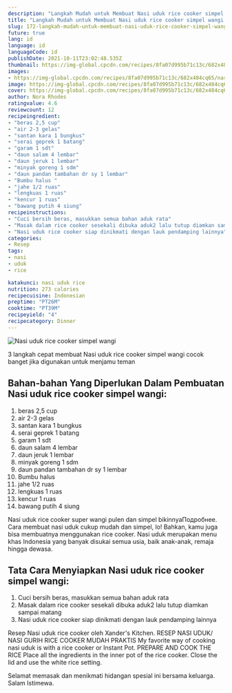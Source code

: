 ```yaml
---
description: "Langkah Mudah untuk Membuat Nasi uduk rice cooker simpel wangi yang Lezat"
title: "Langkah Mudah untuk Membuat Nasi uduk rice cooker simpel wangi yang Lezat"
slug: 172-langkah-mudah-untuk-membuat-nasi-uduk-rice-cooker-simpel-wangi-yang-lezat
future: true
lang: id
language: id
languageCode: id
publishDate: 2021-10-11T23:02:48.535Z 
thumbnail: https://img-global.cpcdn.com/recipes/8fa07d995b71c13c/682x484cq65/nasi-uduk-rice-cooker-simpel-wangi-foto-resep-utama.webp
images:
- https://img-global.cpcdn.com/recipes/8fa07d995b71c13c/682x484cq65/nasi-uduk-rice-cooker-simpel-wangi-foto-resep-utama.webp
image: https://img-global.cpcdn.com/recipes/8fa07d995b71c13c/682x484cq65/nasi-uduk-rice-cooker-simpel-wangi-foto-resep-utama.webp
cover: https://img-global.cpcdn.com/recipes/8fa07d995b71c13c/682x484cq65/nasi-uduk-rice-cooker-simpel-wangi-foto-resep-utama.webp
author: Nora Rhodes
ratingvalue: 4.6
reviewcount: 12
recipeingredient:
- "beras 2,5 cup"
- "air 2-3 gelas"
- "santan kara 1 bungkus"
- "serai geprek 1 batang"
- "garam 1 sdt"
- "daun salam 4 lembar"
- "daun jeruk 1 lembar"
- "minyak goreng 1 sdm"
- "daun pandan tambahan dr sy 1 lembar"
- "Bumbu halus "
- "jahe 1/2 ruas"
- "lengkuas 1 ruas"
- "kencur 1 ruas"
- "bawang putih 4 siung"
recipeinstructions:
- "Cuci bersih beras, masukkan semua bahan aduk rata"
- "Masak dalam rice cooker sesekali dibuka aduk2 lalu tutup diamkan sampai matang"
- "Nasi uduk rice cooker siap dinikmati dengan lauk pendamping lainnya"
categories:
- Resep
tags:
- nasi
- uduk
- rice

katakunci: nasi uduk rice 
nutrition: 273 calories
recipecuisine: Indonesian
preptime: "PT26M"
cooktime: "PT39M"
recipeyield: "4"
recipecategory: Dinner
---
```



![Nasi uduk rice cooker simpel wangi](https://img-global.cpcdn.com/recipes/8fa07d995b71c13c/682x484cq65/nasi-uduk-rice-cooker-simpel-wangi-foto-resep-utama.webp)

3 langkah cepat membuat  Nasi uduk rice cooker simpel wangi cocok banget jika digunakan untuk menjamu teman

<!--inarticleads1-->

## Bahan-bahan Yang Diperlukan Dalam Pembuatan Nasi uduk rice cooker simpel wangi:

1. beras 2,5 cup
1. air 2-3 gelas
1. santan kara 1 bungkus
1. serai geprek 1 batang
1. garam 1 sdt
1. daun salam 4 lembar
1. daun jeruk 1 lembar
1. minyak goreng 1 sdm
1. daun pandan tambahan dr sy 1 lembar
1. Bumbu halus 
1. jahe 1/2 ruas
1. lengkuas 1 ruas
1. kencur 1 ruas
1. bawang putih 4 siung

Nasi uduk rice cooker super wangi pulen dan simpel bikinnyaПодробнее. Cara membuat nasi uduk cukup mudah dan simpel, lo! Bahkan, kamu juga bisa membuatnya menggunakan rice cooker. Nasi uduk merupakan menu khas Indonesia yang banyak disukai semua usia, baik anak-anak, remaja hingga dewasa. 

<!--inarticleads2-->

## Tata Cara Menyiapkan Nasi uduk rice cooker simpel wangi:

1. Cuci bersih beras, masukkan semua bahan aduk rata
1. Masak dalam rice cooker sesekali dibuka aduk2 lalu tutup diamkan sampai matang
1. Nasi uduk rice cooker siap dinikmati dengan lauk pendamping lainnya


Resep Nasi uduk rice cooker oleh Xander&#39;s Kitchen. RESEP NASI UDUK/ NASI GURIH RICE COOKER MUDAH PRAKTIS My favorite way of cooking nasi uduk is with a rice cooker or Instant Pot. PREPARE AND COOK THE RICE Place all the ingredients in the inner pot of the rice cooker. Close the lid and use the white rice setting. 

Selamat memasak dan menikmati hidangan spesial ini bersama keluarga. Salam Istimewa.
